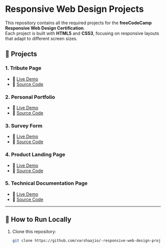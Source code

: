 # Responsive Web Design Projects

This repository contains all the required projects for the **freeCodeCamp Responsive Web Design Certification**.  
Each project is built with **HTML5** and **CSS3**, focusing on responsive layouts that adapt to different screen sizes.

## 📂 Projects

### 1. Tribute Page
- 🔗 [Live Demo](https://varshaajio.github.io/-responsive-web-design-projects-/tribute-page/)
- 📁 [Source Code](./tribute-page/)

### 2. Personal Portfolio
- 🔗 [Live Demo](https://varshaajio.github.io/-responsive-web-design-projects-/personal-portfolio/)
- 📁 [Source Code](./personal-portfolio/)

### 3. Survey Form
- 🔗 [Live Demo](https://varshaajio.github.io/-responsive-web-design-projects-/survey-form/)
- 📁 [Source Code](./survey-form/)

### 4. Product Landing Page
- 🔗 [Live Demo](https://varshaajio.github.io/-responsive-web-design-projects-/product-landing-page/)
- 📁 [Source Code](./product-landing-page/)

### 5. Technical Documentation Page
- 🔗 [Live Demo](https://varshaajio.github.io/-responsive-web-design-projects-/technical-documentation-page/)
- 📁 [Source Code](./technical-documentation-page/)
---

## 🚀 How to Run Locally
1. Clone this repository:
   ```bash
   git clone https://github.com/varshaajio/-responsive-web-design-projects-.git
